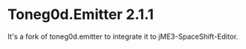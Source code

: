 # Toneg0d.Emitter 2.1.1 #

It's a fork of toneg0d.emitter to integrate it to jME3-SpaceShift-Editor.